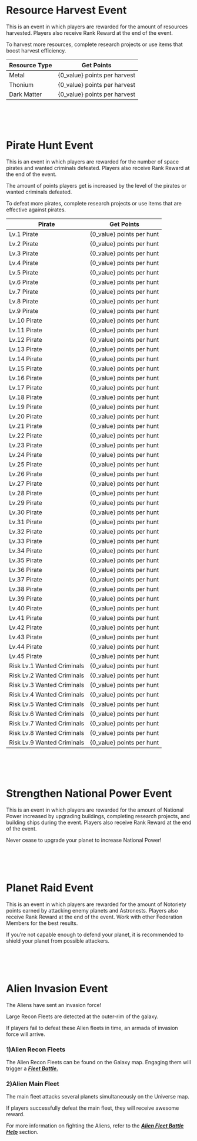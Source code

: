 # Resource Harvest Event

 This is an event in which players are rewarded for the amount of resources harvested. Players also receive Rank Reward at the end of the event.

To harvest more resources, complete research projects or use items that boost harvest efficiency.

| Resource Type | Get Points                   |
| ------------- | ---------------------------- |
| Metal         | {0_value} points per harvest |
| Thonium       | {0_value} points per harvest |
| Dark Matter   | {0_value} points per harvest |

<br>

<br>

<br>

# Pirate Hunt Event

 This is an event in which players are rewarded for the number of space pirates and wanted criminals defeated. Players also receive Rank Reward at the end of the event.

The amount of points players get is increased by the level of the pirates or wanted criminals defeated.

To defeat more pirates, complete research projects or use items that are effective against pirates.

| Pirate                     | Get Points                |
| -------------------------- | ------------------------- |
| Lv.1 Pirate                | {0_value} points per hunt |
| Lv.2 Pirate                | {0_value} points per hunt |
| Lv.3 Pirate                | {0_value} points per hunt |
| Lv.4 Pirate                | {0_value} points per hunt |
| Lv.5 Pirate                | {0_value} points per hunt |
| Lv.6 Pirate                | {0_value} points per hunt |
| Lv.7 Pirate                | {0_value} points per hunt |
| Lv.8 Pirate                | {0_value} points per hunt |
| Lv.9 Pirate                | {0_value} points per hunt |
| Lv.10 Pirate               | {0_value} points per hunt |
| Lv.11 Pirate               | {0_value} points per hunt |
| Lv.12 Pirate               | {0_value} points per hunt |
| Lv.13 Pirate               | {0_value} points per hunt |
| Lv.14 Pirate               | {0_value} points per hunt |
| Lv.15 Pirate               | {0_value} points per hunt |
| Lv.16 Pirate               | {0_value} points per hunt |
| Lv.17 Pirate               | {0_value} points per hunt |
| Lv.18 Pirate               | {0_value} points per hunt |
| Lv.19 Pirate               | {0_value} points per hunt |
| Lv.20 Pirate               | {0_value} points per hunt |
| Lv.21 Pirate               | {0_value} points per hunt |
| Lv.22 Pirate               | {0_value} points per hunt |
| Lv.23 Pirate               | {0_value} points per hunt |
| Lv.24 Pirate               | {0_value} points per hunt |
| Lv.25 Pirate               | {0_value} points per hunt |
| Lv.26 Pirate               | {0_value} points per hunt |
| Lv.27 Pirate               | {0_value} points per hunt |
| Lv.28 Pirate               | {0_value} points per hunt |
| Lv.29 Pirate               | {0_value} points per hunt |
| Lv.30 Pirate               | {0_value} points per hunt |
| Lv.31 Pirate               | {0_value} points per hunt |
| Lv.32 Pirate               | {0_value} points per hunt |
| Lv.33 Pirate               | {0_value} points per hunt |
| Lv.34 Pirate               | {0_value} points per hunt |
| Lv.35 Pirate               | {0_value} points per hunt |
| Lv.36 Pirate               | {0_value} points per hunt |
| Lv.37 Pirate               | {0_value} points per hunt |
| Lv.38 Pirate               | {0_value} points per hunt |
| Lv.39 Pirate               | {0_value} points per hunt |
| Lv.40 Pirate               | {0_value} points per hunt |
| Lv.41 Pirate               | {0_value} points per hunt |
| Lv.42 Pirate               | {0_value} points per hunt |
| Lv.43 Pirate               | {0_value} points per hunt |
| Lv.44 Pirate               | {0_value} points per hunt |
| Lv.45 Pirate               | {0_value} points per hunt |
| Risk Lv.1 Wanted Criminals | {0_value} points per hunt |
| Risk Lv.2 Wanted Criminals | {0_value} points per hunt |
| Risk Lv.3 Wanted Criminals | {0_value} points per hunt |
| Risk Lv.4 Wanted Criminals | {0_value} points per hunt |
| Risk Lv.5 Wanted Criminals | {0_value} points per hunt |
| Risk Lv.6 Wanted Criminals | {0_value} points per hunt |
| Risk Lv.7 Wanted Criminals | {0_value} points per hunt |
| Risk Lv.8 Wanted Criminals | {0_value} points per hunt |
| Risk Lv.9 Wanted Criminals | {0_value} points per hunt |

<br>

<br>

<br>

# Strengthen National Power Event

 This is an event in which players are rewarded for the amount of National Power increased by upgrading buildings, completing research projects, and building ships during the event. Players also receive Rank Reward at the end of the event.

Never cease to upgrade your planet to increase National Power!

<br>

<br>

<br>

# Planet Raid Event

 This is an event in which players are rewarded for the amount of Notoriety points earned by attacking enemy planets and Astronests. Players also receive Rank Reward at the end of the event. Work with other Federation Members for the best results.

If you’re not capable enough to defend your planet, it is recommended to shield your planet from possible attackers.

<br>

<br>

<br>

# Alien Invasion Event

The Aliens have sent an invasion force!

Large Recon Fleets are detected at the outer-rim of the galaxy.

If players fail to defeat these Alien fleets in time, an armada of invasion force will arrive.



### 1)Alien Recon Fleets

 The Alien Recon Fleets can be found on the Galaxy map. Engaging them will trigger a ***<u>Fleet Battle.</u>***



### 2)Alien Main Fleet

 The main fleet attacks several planets simultaneously on the Universe map.

If players successfully defeat the main fleet, they will receive awesome reward.

For more information on fighting the Aliens, refer to the ***<u>Alien Fleet Battle Help</u>*** section.